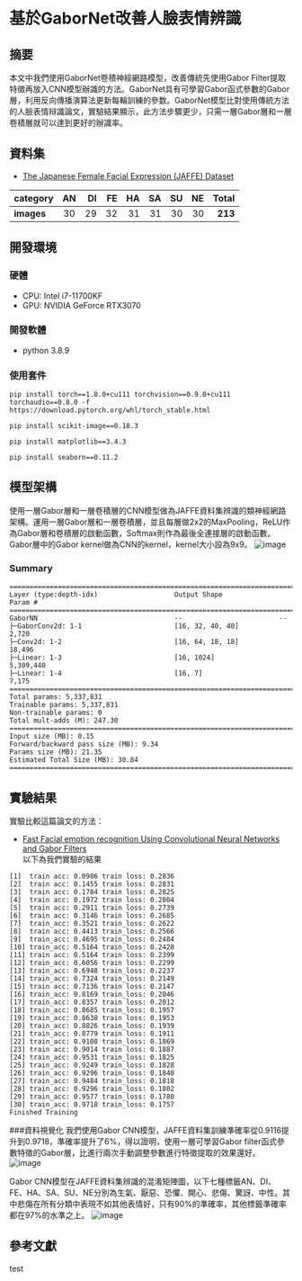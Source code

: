 # 基於GaborNet改善人臉表情辨識
## 摘要
本文中我們使用GaborNet卷積神經網路模型，改善傳統先使用Gabor Filter提取特徵再放入CNN模型辦識的方法。GaborNet具有可學習Gabor函式參數的Gabor層，利用反向傳播演算法更新每輪訓練的參数。GaborNet模型比對使用傳統方法的人臉表情辩識論文，實驗結果顯示，此方法步驟更少，只需一層Gabor層和一層卷積層就可以達到更好的辦識率。

## 資料集
* [The Japanese Female Facial Expression (JAFFE) Dataset](https://zenodo.org/record/3451524#.YXe3sC9Cb0o)

| category |  AN | DI | FE | HA | SA | SU | NE | Total |
|----------|:---:|---:|---:|---:|---:|---:|---:|------:|
|**images**|  30 | 29 | 32 | 31 | 31 | 30 | 30 |**213**|

## 開發環境
### 硬體
* CPU: Intel i7-11700KF
* GPU: NVIDIA GeForce RTX3070
### 開發軟體
* python 3.8.9
### 使用套件
```
pip install torch==1.8.0+cu111 torchvision==0.9.0+cu111 torchaudio==0.8.0 -f https://download.pytorch.org/whl/torch_stable.html
```
```
pip install scikit-image==0.18.3
```
```
pip install matplotlib==3.4.3
```
```
pip install seaborn==0.11.2
```

## 模型架構
使用一層Gabor層和一層卷積層的CNN模型做為JAFFE資料集辨識的類神經網路架構。運用一層Gabor層和一層卷積層，並且每層做2x2的MaxPooling，ReLU作為Gabor層和卷積層的啟動函數，Softmax則作為最後全連接層的啟動函數。Gabor層中的Gabor kernel做為CNN的kernel，kernel大小設為9x9。
![image](https://github.com/a7209579/FinalYearProject/blob/main/images/structure.png)
### Summary
```
==========================================================================================
Layer (type:depth-idx)                   Output Shape              Param #
==========================================================================================
GaborNN                                  --                        --
├─GaborConv2d: 1-1                       [16, 32, 40, 40]          2,720
├─Conv2d: 1-2                            [16, 64, 18, 18]          18,496
├─Linear: 1-3                            [16, 1024]                5,309,440
├─Linear: 1-4                            [16, 7]                   7,175
==========================================================================================
Total params: 5,337,831
Trainable params: 5,337,831
Non-trainable params: 0
Total mult-adds (M): 247.30
==========================================================================================
Input size (MB): 0.15
Forward/backward pass size (MB): 9.34
Params size (MB): 21.35
Estimated Total Size (MB): 30.84
==========================================================================================
```
## 實驗結果
實驗比較這篇論文的方法：
* [Fast Facial emotion recognition Using Convolutional Neural Networks and Gabor Filters](https://www.researchgate.net/publication/344190368_Fast_Facial_emotion_recognition_Using_Convolutional_Neural_Networks_and_Gabor_Filters/link/5f9a4a7992851c14bcf08802/download)  
以下為我們實驗的結果
```
[1]  train acc: 0.0986 train loss: 0.2836
[2]  train acc: 0.1455 train loss: 0.2831
[3]  train acc: 0.1784 train loss: 0.2825
[4]  train acc: 0.1972 train loss: 0.2804
[5]  train acc: 0.2911 train loss: 0.2739
[6]  train acc: 0.3146 train loss: 0.2685
[7]  train_acc: 0.3521 train_loss: 0.2622
[8]  train acc: 0.4413 train_loss: 0.2566
[9]  train_acc: 0.4695 train_loss: 0.2484
[10] train_acc: 0.5164 train_loss: 0.2428
[11] train acc: 0.5164 train loss: 0.2399
[12] train_acc: 0.6056 train loss: 0.2299
[13] train_acc: 0.6948 train_loss: 0.2237
[14] train_acc: 0.7324 train_loss: 0.2149
[15] train acc: 0.7136 train loss: 0.2147
[16] train_acc: 0.8169 train_loss: 0.2046
[17] train_acc: 0.8357 train loss: 0.2012
[18] train_acc: 0.8685 train_loss: 0.1957
[19] train_acc: 0.8638 train loss: 0.1953
[20] train_acc: 0.8826 train_loss: 0.1939
[21] train_acc: 0.8779 train loss: 0.1911
[22] train_acc: 0.9108 train_loss: 0.1869
[23] train acc: 0.9014 train loss: 0.1887
[24] train_acc: 0.9531 train_loss: 0.1825
[25] train_acc: 0.9249 train_loss: 0.1828
[26] train_acc: 0.9296 train_loss: 0.1840
[27] train_acc: 0.9484 train_loss: 0.1818
[28] train_acc: 0.9296 train_loss: 0.1802
[29] train_acc: 0.9577 train_loss: 0.1780
[30] train_acc: 0.9718 train_loss: 0.1757
Finished Training
```
###資料視覺化
我們使用Gabor CNN模型，JAFFE資料集訓練準確率從0.9116提升到0.9718，準確率提升了6%，得以證明，使用一層可學習Gabor filter函式參數特徵的Gabor層，比進行兩次手動調整參數進行特徵提取的效果還好。  
![image](https://github.com/a7209579/FinalYearProject/blob/main/images/acc.png)

Gabor CNN模型在JAFFE資料集辨識的混淆矩陣圖，以下七種標籤AN、DI、FE、HA、SA、SU、NE分別為生氣、厭惡、恐懼、開心、悲傷、驚訝、中性。其中悲傷在所有分類中表現不如其他表情好，只有90%的準確率，其他標籤準確率都在97%的水準之上。
![image](https://github.com/a7209579/FinalYearProject/blob/main/images/confusion_matrix.png)
## 參考文獻
test
